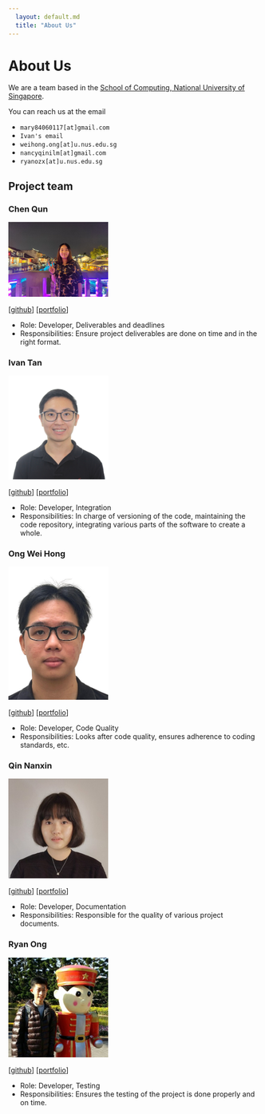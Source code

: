 ```yaml
---
  layout: default.md
  title: "About Us"
---
```


# About Us

We are a team based in the [School of Computing, National University of Singapore](http://www.comp.nus.edu.sg).

You can reach us at the email 
 - `mary84060117[at]gmail.com`
 - `Ivan's email`
 - `weihong.ong[at]u.nus.edu.sg`
 - `nancyqinilm[at]gmail.com`
 - `ryanozx[at]u.nus.edu.sg` 

## Project team

### Chen Qun

<img src="images/jean-cq.png" width="200px">

[[github](https://github.com/jean-cq)]
[[portfolio](team/jean-cq.md)]

* Role: Developer, Deliverables and deadlines
* Responsibilities: Ensure project deliverables are done on time and in the right format.
### Ivan Tan

<img src="images/ivyy-poison.png" width="200px">

[[github](http://github.com/ivyy-poison)]
[[portfolio](team/ivyy-poison.md)]

* Role: Developer, Integration
* Responsibilities: In charge of versioning of the code, maintaining the code repository, integrating various parts of the software to create a whole.

### Ong Wei Hong

<img src="images/ong-wei-hong.png" width="200px">

[[github](http://github.com/ong-wei-hong)] [[portfolio](team/ong-wei-hong.md)]

* Role: Developer, Code Quality
* Responsibilities: Looks after code quality, ensures adherence to coding standards, etc.

### Qin Nanxin

<img src="images/infibeyond.png" width="200px">

[[github](http://github.com/infibeyond)]
[[portfolio](team/johndoe.md)]

* Role: Developer, Documentation
* Responsibilities: Responsible for the quality of various project documents.

### Ryan Ong

<img src="images/ryanozx.png" width="200px">

[[github](http://github.com/ryanozx)]
[[portfolio](team/ryanozx.md)]

* Role: Developer, Testing
* Responsibilities: Ensures the testing of the project is done properly and on time.
